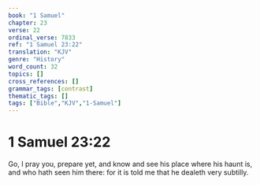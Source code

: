 ```yaml
---
book: "1 Samuel"
chapter: 23
verse: 22
ordinal_verse: 7833
ref: "1 Samuel 23:22"
translation: "KJV"
genre: "History"
word_count: 32
topics: []
cross_references: []
grammar_tags: [contrast]
thematic_tags: []
tags: ["Bible","KJV","1-Samuel"]
---
```


# 1 Samuel 23:22

Go, I pray you, prepare yet, and know and see his place where his haunt is, and who hath seen him there: for it is told me that he dealeth very subtilly.
